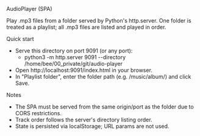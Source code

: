 AudioPlayer (SPA)

Play .mp3 files from a folder served by Python's http.server. One folder is treated as a playlist; all .mp3 files are listed and played in order.

Quick start
- Serve this directory on port 9091 (or any port):
  - python3 -m http.server 9091 --directory /home/bee/00_private/git/audio-player
- Open http://localhost:9091/index.html in your browser.
- In "Playlist folder", enter the folder path (e.g. /music/album/) and click Save.

Notes
- The SPA must be served from the same origin/port as the folder due to CORS restrictions.
- Track order follows the server's directory listing order.
 - State is persisted via localStorage; URL params are not used.


